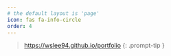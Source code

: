 ```yaml
---
# the default layout is 'page'
icon: fas fa-info-circle
order: 4
---
```


> https://wslee94.github.io/portfolio
> {: .prompt-tip }
